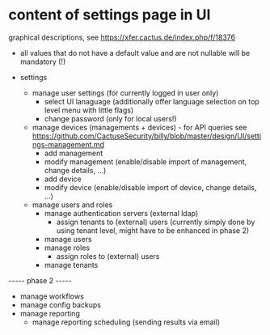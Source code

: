# content of settings page in UI
graphical descriptions, see <https://xfer.cactus.de/index.php/f/18376>
- all values that do not have a default value and are not nullable will be mandatory (!)

- settings
  - manage user settings (for currently logged in user only)
    - select UI lanaguage (additionally offer language selection on top level menu with little flags)
    - change password (only for local users!)
  - manage devices (managements + devices) - for API queries see <https://github.com/CactuseSecurity/billy/blob/master/design/UI/settings-management.md>
    - add management
    - modify management (enable/disable import of management, change details, ...)
    - add device
    - modify device (enable/disable import of device, change details, ...)
  - manage users and roles
    - manage authentication servers (external ldap)
      - assign tenants to (external) users (currently simply done by using tenant level, might have to be enhanced in phase 2)
    - manage users
    - manage roles
      - assign roles to (external) users
    - manage tenants

----- phase 2 -----

  - manage workflows
  - manage config backups
  - manage reporting
    - manage reporting scheduling (sending results via email)

